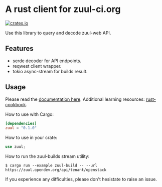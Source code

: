 # A rust client for zuul-ci.org

[![crates.io](https://img.shields.io/crates/v/zuul.svg)](https://crates.io/crates/zuul)

Use this library to query and decode zuul-web API.

## Features

- serde decoder for API endpoints.
- reqwest client wrapper.
- tokio async-stream for builds result.

## Usage

Please read the [documentation here](https://docs.rs/zuul/).
Additional learning resources: [rust-cookbook](https://rust-lang-nursery.github.io/rust-cookbook/).

How to use with Cargo:

```toml
[dependencies]
zuul = "0.1.0"
```

How to use in your crate:

```rust
use zuul;
```

How to run the zuul-builds stream utility:

```ShellSession
$ cargo run --example zuul-build -- --url https://zuul.opendev.org/api/tenant/openstack
```

If you experience any difficulties, please don't hesistate to raise an issue.

